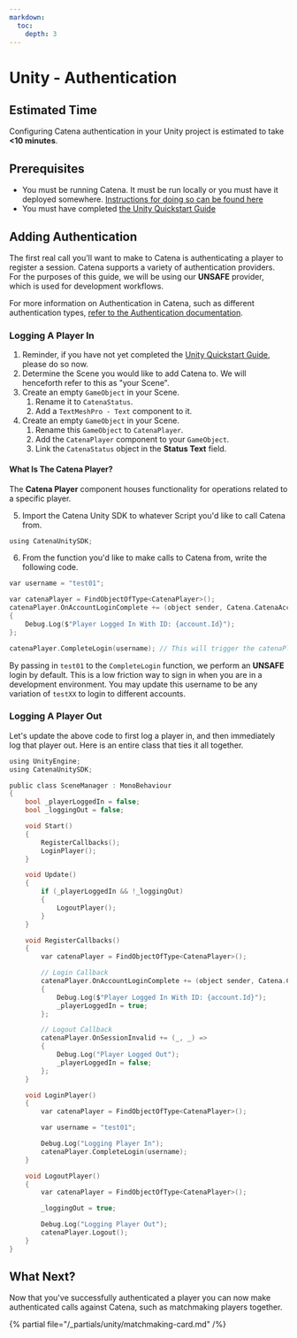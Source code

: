 ```yaml
---
markdown:
  toc:
    depth: 3
---
```


# Unity - Authentication

## Estimated Time
Configuring Catena authentication in your Unity project is estimated to take **<10 minutes**.

## Prerequisites
* You must be running Catena. It must be run locally or you must have it deployed somewhere. [Instructions for doing so can be found here](../../installation/index.md)
* You must have completed [the Unity Quickstart Guide](./quickstart.md)

## Adding Authentication
The first real call you'll want to make to Catena is authenticating a player to register a session. Catena supports a variety of authentication providers. For the purposes of this guide, we will be using our **UNSAFE** provider, which is used for development workflows.

For more information on Authentication in Catena, such as different authentication types, [refer to the Authentication documentation](../../features/authentication/index.md).

### Logging A Player In

1. Reminder, if you have not yet completed the [Unity Quickstart Guide](./quickstart.md), please do so now.
2. Determine the Scene you would like to add Catena to. We will henceforth refer to this as "your Scene".
3. Create an empty `GameObject` in your Scene.
    1. Rename it to `CatenaStatus`.
    2. Add a `TextMeshPro - Text` component to it.
4. Create an empty `GameObject` in your Scene.
    1. Rename this `GameObject` to `CatenaPlayer`.
    2. Add the `CatenaPlayer` component to your `GameObject`.
    3. Link the `CatenaStatus` object in the **Status Text** field.

#### What Is The Catena Player?
The **Catena Player** component houses functionality for operations related to a specific player.

5. Import the Catena Unity SDK to whatever Script you'd like to call Catena from.

<!-- TODO (@HF): csharp does not appear to be supported. determine how to enable it for better syntax highlighting -->
```c
using CatenaUnitySDK;
```

6. From the function you'd like to make calls to Catena from, write the following code.

<!-- TODO (@HF): csharp does not appear to be supported. determine how to enable it for better syntax highlighting -->
```c
var username = "test01";

var catenaPlayer = FindObjectOfType<CatenaPlayer>();
catenaPlayer.OnAccountLoginComplete += (object sender, Catena.CatenaAccounts.Account account) =>
{
    Debug.Log($"Player Logged In With ID: {account.Id}");
};

catenaPlayer.CompleteLogin(username); // This will trigger the catenaPlayer.OnAccountLoginComplete callback when login is completed
```

<!-- TODO: link to UNSAFE login docs -->
By passing in `test01` to the `CompleteLogin` function, we perform an **UNSAFE** login by default. This is a low friction way to sign in when you are in a development environment. You may update this username to be any variation of `testXX` to login to different accounts.
### Logging A Player Out

Let's update the above code to first log a player in, and then immediately log that player out. Here is an entire class that ties it all together.

<!-- TODO (@HF): csharp does not appear to be supported. determine how to enable it for better syntax highlighting -->
```c
using UnityEngine;
using CatenaUnitySDK;

public class SceneManager : MonoBehaviour
{
    bool _playerLoggedIn = false;
    bool _loggingOut = false;

    void Start()
    {
        RegisterCallbacks();
        LoginPlayer();
    }

    void Update()
    {
        if (_playerLoggedIn && !_loggingOut)
        {
            LogoutPlayer();
        }
    }

    void RegisterCallbacks()
    {
        var catenaPlayer = FindObjectOfType<CatenaPlayer>();

        // Login Callback
        catenaPlayer.OnAccountLoginComplete += (object sender, Catena.CatenaAccounts.Account account) =>
        {
            Debug.Log($"Player Logged In With ID: {account.Id}");
            _playerLoggedIn = true;
        };

        // Logout Callback
        catenaPlayer.OnSessionInvalid += (_, _) =>
        {
            Debug.Log("Player Logged Out");
            _playerLoggedIn = false;
        };
    }

    void LoginPlayer()
    {
        var catenaPlayer = FindObjectOfType<CatenaPlayer>();

        var username = "test01";

        Debug.Log("Logging Player In");
        catenaPlayer.CompleteLogin(username);
    }

    void LogoutPlayer()
    {
        var catenaPlayer = FindObjectOfType<CatenaPlayer>();

        _loggingOut = true;

        Debug.Log("Logging Player Out");
        catenaPlayer.Logout();
    }
}
```

## What Next?
Now that you've successfully authenticated a player you can now make authenticated calls against Catena, such as matchmaking players together.

{% partial file="/_partials/unity/matchmaking-card.md" /%}